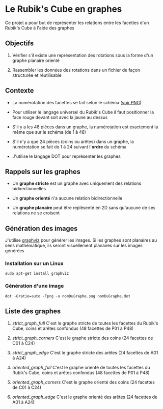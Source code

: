 # Le Rubik's Cube en graphes

Ce projet a pour but de représenter les relations entre les facettes d'un Rubik's Cube à l'aide des graphes

## Objectifs

1. Vérifier s'il existe une représentation des rotations sous la forme d'un graphe planaire orienté

2. Rassembler les données des rotations dans un fichier de façon structurée et réutilisable

## Contexte

- La numérotation des facettes se fait selon le schéma ([voir PNG](./schema.png))

- Pour utiliser le langage universel du Rubik's Cube il faut positionner la face rouge devant soit avec la jaune au dessus

- S'il y a les 48 pièces dans un graphe, la numérotation est exactement la même que sur le schéma (de 1 à 48)

- S'il n'y a que 24 pièces (coins ou arêtes) dans un graphe, la numérotation se fait de 1 à 24 suivant l'**ordre** du schéma

- J'utilise le langage DOT pour représenter les graphes

## Rappels sur les graphes

- Un **graphe stricte** est un graphe avec uniquement des relations bidirectionnelles

- Un **graphe orienté** n'a aucune relation bidirectionnelle

- Un **graphe planaire** peut être replésenté en 2D sans qu'aucune de ses relations ne se croisent

## Génération des images

J'utilise [graphviz](https://www.graphviz.org/) pour générer les images. Si les graphes sont planaires au sens mathématique, ils seront visuellement planaires sur les images générées

### Installation sur un Linux

```shell
sudo apt-get install graphviz
```

### Génération d'une image

```shell
dot -Gratio=auto -Tpng -o nomDuGraphe.png nomDuGraphe.dot
```

## Liste des graphes

1. *strict_graph_full*
    C'est le graphe stricte de toutes les facettes du Rubik's Cube, coins et arêtes confondus (48 facettes de P01 à P48)

2. *strict_graph_corners*
    C'est le graphe stricte des coins (24 facettes de C01 à C24)

3. *strict_graph_edge*
    C'est le graphe stricte des arêtes (24 facettes de A01 à A24)

4. *oriented_graph_full*
    C'est le graphe orienté de toutes les facettes du Rubik's Cube, coins et arêtes confondus (48 facettes de P01 à P48)

5. *oriented_graph_corners*
    C'est le graphe orienté des coins (24 facettes de C01 à C24)

6. *oriented_graph_edge*
    C'est le graphe orienté des arêtes (24 facettes de A01 à A24)
